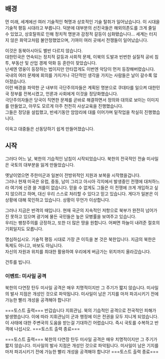 ## 배경

먼 미래, 세계에선 여러 기술적인 혁명과 상호적인 기술 탈취가 일어났습니다. 이 시대을 기술적 평등 시대라고 부릅니다.
덕분에 대부분의 선진국들은 해외의존도를 크게 줄일 수 있었고, 상호탈취로 인해 정치적 명분과 감정적 갈등이 심화됐습니다...
세계는 터지지 않은 화약고처럼 불안정했었으며, 기여이 여러 곳에서 전쟁들이 일어났습니다.

이것은 동북아시아도 별반 다르지 않습니다.  
대한민국은 연속되는 정치적 갈등과 사회적 문제, 이북의 도발과 빈번한 실질적 공비 침투, 부동산 및 산업 경제 악화 등 혼란이 잦았습니다.  
난세엔 영웅이 등장하는 법이지만 안타깝게도 이번엔 악당이 먼저 등장해버렸습니다.  
국내의 여러 문제에 회의를 가지거나 극단적인 생각을 가지는 사람들은 날이 갈수록 많아졌습니다.  
이런 배경을 파악한 군 내부의 극단주의자들은 계획된 명분으로 쿠데타를 일으켜 대한민국 정부를 전복시켰고, 언론과 사회에게 이것을 정당화했습니다.  
극단주의자들은 당국이 직면한 문제를 곧바로 해결하면서 정의와 대의로 보이는 이미지를 만들었고, 아무도 모르게 아주 천천히 사상교육을 진행했습니다.  
그들은 정당을 설립했고, 반세기동안 암암리에 대를 이어가며 밑작업을 착실히 진행했습니다.

이윽고 대중들은 선동당하기 쉽게 만들어졌습니다.

## 시작

그러다 어느 날, 북한의 기습적인 남침이 시작되었습니다.
북한의 전국적인 전술 미사일은 국토의 대부분을 잃게 만들었습니다.

옛날이였으면 주한미군과 일본이 전방위적인 지원과 보복을 시작했을겁니다.  
그러나 현재 미국은 유럽, 중동, 남미 그리고 아시아 각지에서 발생중인 전쟁에 대처하느라 여기에 신경 쓸 겨를이 없습니다. 믿을 수 없게도 그들은 이 전쟁에 크게 개입하고 싶지 않으려고 하며, 대신 우리 스스로 처리할 수 있다고 믿고 있습니다.
게다가 일본은 이 상황에 대해 묵인하고 있습니다. 상황이 무언가 이상합니다.

그러나 지금은 반격의 때입니다. 현재 국군의 지속적인 저항으로 북부가 완전히 넘어가진 못하고 있으며 광기에 물든 국민들은 높은 모병률을 보여주고 있습니다.  
우리는 팽창주의를 긍정하고, 또한 더 많은 땅을 원합니다. 어쩌면 하늘이 내려준 절호의 기회일지도 모릅니다.

명심하십시오. 기술적 평등 시대로 가장 큰 이득을 본 것은 북한입니다. 지금의 북한은 독제도 아니고, 바보도 아닙니다.  
자신의 자원과 위치를 최대한 활용하여 우리에게 버금가는 위치까지 올라갔습니다.

건투를 빕니다.

### 이벤트: 미사일 공격

북한의 다연장 탄두 미사일 공격은 매우 치명적이지만 그 주기가 짧지 않습니다.
미사일의 발사 지점은 개성인 것으로 파악됩니다.
미사일이 남은 기지를 마저 파괴시키기 전에 가능한 빨리 개성을 공격해야 합니다!

===토스트 출력===
반갑습니다 지휘관님.
북의 기습적인 공격으로 전국적인 피해가 발생했습니다.
이에 따라 지휘관님이 군과 행정에 이은 전권을 모두 지니게 되었습니다.
이 사태에 대한 주변국의 도움을 받는걸 기대하긴 어렵습니다. 즉시 국토를 수복하고 반격에 나섭시오.
===토스트 출력 종료===

===토스트 출력===
북한의 다연장 탄두 미사일 공격은 매우 치명적이지만 그 주기가 짧지 않습니다.
미사일의 발사 지점은 개성인 것으로 파악됩니다.
미사일이 남은 기지를 마저 파괴시키기 전에 가능한 빨리 개성을 공격해야 합니다!
===토스트 출력 종료===
